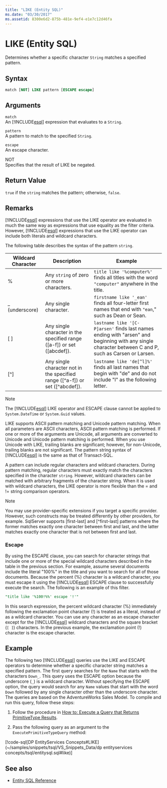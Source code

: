```yaml
---
title: "LIKE (Entity SQL)"
ms.date: "03/30/2017"
ms.assetid: 8300e6d2-875b-481e-9ef4-e1e7c12d46fa
---
```

# LIKE (Entity SQL)
Determines whether a specific character `String` matches a specified pattern.  
  
## Syntax  
  
```sql  
match [NOT] LIKE pattern [ESCAPE escape]  
```  
  
## Arguments  
 `match`  
 An [!INCLUDE[esql](../../../../../../includes/esql-md.md)] expression that evaluates to a `String`.  
  
 `pattern`  
 A pattern to match to the specified `String`.  
  
 `escape`  
 An escape character.  
  
 NOT  
 Specifies that the result of LIKE be negated.  
  
## Return Value  
 `true` if the `string` matches the pattern; otherwise, `false`.  
  
## Remarks  
 [!INCLUDE[esql](../../../../../../includes/esql-md.md)] expressions that use the LIKE operator are evaluated in much the same way as expressions that use equality as the filter criteria. However, [!INCLUDE[esql](../../../../../../includes/esql-md.md)] expressions that use the LIKE operator can include both literals and wildcard characters.  
  
 The following table describes the syntax of the pattern `string`.  
  
|Wildcard Character|Description|Example|  
|------------------------|-----------------|-------------|  
|%|Any `string` of zero or more characters.|`title like '%computer%'` finds all titles with the word `"computer"` anywhere in the title.|  
|_ (underscore)|Any single character.|`firstname like '_ean'` finds all four-letter first names that end with `"ean`," such as Dean or Sean.|  
|[ ]|Any single character in the specified range ([a-f]) or set ([abcdef]).|`lastname like '[C-P]arsen'` finds last names ending with "arsen" and beginning with any single character between C and P, such as Carsen or Larsen.|  
|[^]|Any single character not in the specified range ([^a-f]) or set ([^abcdef]).|`lastname like 'de[^l]%'` finds all last names that begin with "de" and do not include "l" as the following letter.|  
  
> [!NOTE]
> The [!INCLUDE[esql](../../../../../../includes/esql-md.md)] LIKE operator and ESCAPE clause cannot be applied to `System.DateTime` or `System.Guid` values.  
  
 LIKE supports ASCII pattern matching and Unicode pattern matching. When all parameters are ASCII characters, ASCII pattern matching is performed. If one or more of the arguments are Unicode, all arguments are converted to Unicode and Unicode pattern matching is performed. When you use Unicode with LIKE, trailing blanks are significant; however, for non-Unicode, trailing blanks are not significant. The pattern string syntax of [!INCLUDE[esql](../../../../../../includes/esql-md.md)] is the same as that of Transact-SQL.  
  
 A pattern can include regular characters and wildcard characters. During pattern matching, regular characters must exactly match the characters specified in the character `string`. However, wildcard characters can be matched with arbitrary fragments of the character string. When it is used with wildcard characters, the LIKE operator is more flexible than the = and != string comparison operators.  
  
> [!NOTE]
> You may use provider-specific extensions if you target a specific provider. However, such constructs may be treated differently by other providers, for example. SqlServer supports [first-last] and [^first-last] patterns where the former matches exactly one character between first and last, and the latter matches exactly one character that is not between first and last.  
  
### Escape  
 By using the ESCAPE clause, you can search for character strings that include one or more of the special wildcard characters described in the table in the previous section. For example, assume several documents include the literal "100%" in the title and you want to search for all of those documents. Because the percent (%) character is a wildcard character, you must escape it using the [!INCLUDE[esql](../../../../../../includes/esql-md.md)] ESCAPE clause to successfully execute the search. The following is an example of this filter.  
  
```sql  
"title like '%100!%%' escape '!'"  
```  
  
 In this search expression, the percent wildcard character (%) immediately following the exclamation point character (!) is treated as a literal, instead of as a wildcard character. You can use any character as an escape character except for the [!INCLUDE[esql](../../../../../../includes/esql-md.md)] wildcard characters and the square bracket (`[ ]`) characters. In the previous example, the exclamation point (!) character is the escape character.  
  
## Example  
 The following two [!INCLUDE[esql](../../../../../../includes/esql-md.md)] queries use the LIKE and ESCAPE operators to determine whether a specific character string matches a specified pattern. The first query searches for the `Name` that starts with the characters `Down_`. This query uses the ESCAPE option because the underscore (`_`) is a wildcard character. Without specifying the ESCAPE option, the query would search for any `Name` values that start with the word `Down` followed by any single character other than the underscore character. The queries are based on the AdventureWorks Sales Model. To compile and run this query, follow these steps:  
  
1. Follow the procedure in [How to: Execute a Query that Returns PrimitiveType Results](../how-to-execute-a-query-that-returns-primitivetype-results.md).  
  
2. Pass the following query as an argument to the `ExecutePrimitiveTypeQuery` method:  
  
 [!code-sql[DP EntityServices Concepts#LIKE](~/samples/snippets/tsql/VS_Snippets_Data/dp entityservices concepts/tsql/entitysql.sql#like)]  
  
## See also

- [Entity SQL Reference](entity-sql-reference.md)
